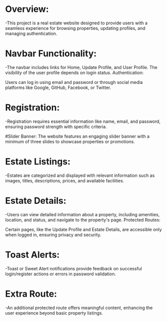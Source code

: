 # Overview: <br />

-This project is a real estate website designed to provide users with a seamless experience for browsing properties, updating profiles, and managing authentication.

# Navbar Functionality: <br />

-The navbar includes links for Home, Update Profile, and User Profile. The visibility of the user profile depends on login status.
Authentication:

Users can log in using email and password or through social media platforms like Google, GitHub, Facebook, or Twitter.

# Registration: <br />

-Registration requires essential information like name, email, and password, ensuring password strength with specific criteria.

#Slider Banner:
The website features an engaging slider banner with a minimum of three slides to showcase properties or promotions.

# Estate Listings: <br />

-Estates are categorized and displayed with relevant information such as images, titles, descriptions, prices, and available facilities.

# Estate Details: <br />

-Users can view detailed information about a property, including amenities, location, and status, and navigate to the property's page.
Protected Routes:

Certain pages, like the Update Profile and Estate Details, are accessible only when logged in, ensuring privacy and security.

# Toast Alerts: <br />

-Toast or Sweet Alert notifications provide feedback on successful login/register actions or errors in password validation.

# Extra Route: <br />

-An additional protected route offers meaningful content, enhancing the user experience beyond basic property listings.
